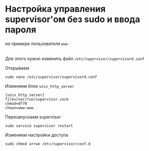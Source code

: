 # Настройка управления supervisor'ом без sudo и ввода пароля

###### на примере пользователя `www`

Для этого нужно изменить файл `/etc/supervisor/supervisord.conf`

Открываем
```shell
sudo nano /etc/supervisor/supervisord.conf
```

Изменяем блок `unix_http_server`
```text
[unix_http_server]
file=/var/run/supervisor.sock
chmod=0770
chown=www:www
```

Перезапускаем supervisor
```shell
sudo service supervisor restart
```

Изменяем настройки доступа
```shell
sudo chmod a+rwx /etc/supervisor/conf.d
```
